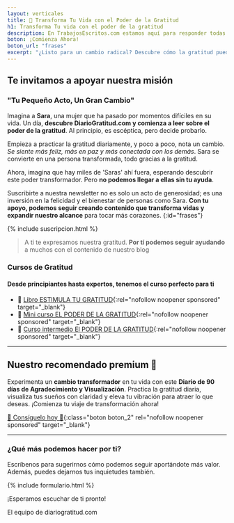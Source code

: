 ```yaml
---
layout: verticales
title: 🎀 Transforma Tu Vida con el Poder de la Gratitud
h1: Transforma Tu vida con el poder de la gratitud
description: En TrabajosEscritos.com estamos aquí para responder todas tus preguntas y brindarte el apoyo que necesitas para realizar tus trabajos escritos con éxito.
boton: ¡Comienza Ahora!
boton_url: "frases"
excerpt: "¿Listo para un cambio radical? Descubre cómo la gratitud puede ser tu superpoder."
---
```

## Te invitamos a apoyar nuestra misión

### "Tu Pequeño Acto, Un Gran Cambio"

Imagina a **Sara**, una mujer que ha pasado por momentos difíciles en su vida. Un día, **descubre DiarioGratitud.com y comienza a leer sobre el poder de la gratitud**. Al principio, es escéptica, pero decide probarlo.

Empieza a practicar la gratitud diariamente, y poco a poco, nota un cambio. *Se siente más feliz, más en paz y más conectada con los demás*. Sara se convierte en una persona transformada, todo gracias a la gratitud.

Ahora, imagina que hay miles de 'Saras' ahí fuera, esperando descubrir este poder transformador. Pero **no podemos llegar a ellas sin tu ayuda**.

Suscribirte a nuestra newsletter no es solo un acto de generosidad; es una inversión en la felicidad y el bienestar de personas como Sara. **Con tu apoyo, podemos seguir creando contenido que transforma vidas y expandir nuestro alcance** para tocar más corazones.
{:id="frases"}

{% include suscripcion.html %}

>A ti te expresamos nuestra gratitud. **Por tí podemos seguir ayudando** a muchos con el contenido de nuestro blog

### Cursos de Gratitud

#### Desde principiantes hasta expertos, tenemos el curso perfecto para ti

- 🎀 [Libro ESTIMULA TU GRATITUD](https://go.hotmart.com/J86509288K){:rel="nofollow noopener sponsored" target="_blank"}
- 🎀 [Mini curso EL PODER DE LA GRATITUD](https://go.hotmart.com/E86509322U){:rel="nofollow noopener sponsored" target="_blank"}
- 🎀 [Curso intermedio El PODER DE LA GRATITUD](https://go.hotmart.com/E86509352B){:rel="nofollow noopener sponsored" target="_blank"}

----

## Nuestro recomendado premium 🥇

Experimenta un **cambio transformador** en tu vida con este **Diario de 90 días de Agradecimiento y Visualización**. Practica la gratitud diaria, visualiza tus sueños con claridad y eleva tu vibración para atraer lo que deseas. ¡Comienza tu viaje de transformación ahora!

[🌟 Consíguelo hoy 🌟](https://go.hotmart.com/W86509368E){:class="boton boton_2" rel="nofollow noopener sponsored" target="_blank"}

----

### ¿Qué más podemos hacer por ti?

Escríbenos para sugerirnos cómo podemos seguir aportándote más valor. Además, puedes dejarnos tus inquietudes también.

{% include formulario.html %}

¡Esperamos escuchar de ti pronto!

El equipo de diariogratitud.com
